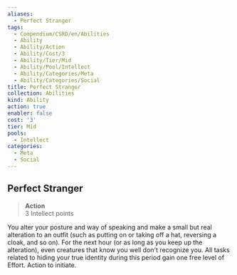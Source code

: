 ```yaml
---
aliases:
  - Perfect Stranger
tags:
  - Compendium/CSRD/en/Abilities
  - Ability
  - Ability/Action
  - Ability/Cost/3
  - Ability/Tier/Mid
  - Ability/Pool/Intellect
  - Ability/Categories/Meta
  - Ability/Categories/Social
title: Perfect Stranger
collection: Abilities
kind: Ability
action: true
enabler: false
cost: '3'
tier: Mid
pools:
  - Intellect
categories:
  - Meta
  - Social
---
```

## Perfect Stranger  
>**Action**  
>3 Intellect points
  
You alter your posture and way of speaking and make a small but real alteration to an outfit (such as putting on or taking off a hat, reversing a cloak, and so on). For the next hour (or as long as you keep up the alteration), even creatures that know you well don't recognize you. All tasks related to hiding your true identity during this period gain one free level of Effort. Action to initiate.
